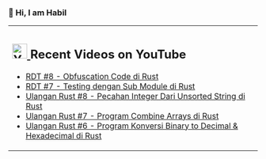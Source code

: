 ### 👋 Hi, I am Habil

<table><tr><td valign="top" width="50%">

## <a href="https://www.youtube.com/@devactivity"><img src="https://clipground.com/images/youtube-logo-vector-clipart-5.jpg" title="Dev Activity Youtube Channel" alt="Youtube Channel" width="30"/> </a>   Recent Videos on YouTube      
 
<!-- YOUTUBE-VIDEOS-LIST:START -->
- [RDT #8 - Obfuscation Code di Rust](https://www.youtube.com/watch?v=A53GEAUzsV4)
- [RDT #7 - Testing dengan Sub Module di Rust](https://www.youtube.com/watch?v=vnscxfYKU-s)
- [Ulangan Rust #8 - Pecahan Integer Dari Unsorted String di Rust](https://www.youtube.com/watch?v=Vj2EBBUKQWg)
- [Ulangan Rust #7 - Program Combine Arrays di Rust](https://www.youtube.com/watch?v=UoiMPH3TRwI)
- [Ulangan Rust #6 - Program Konversi Binary to Decimal & Hexadecimal di Rust](https://www.youtube.com/watch?v=r8SzBYCq49s)
<!-- YOUTUBE-VIDEOS-LIST:END --> 
</td></tr></table>
